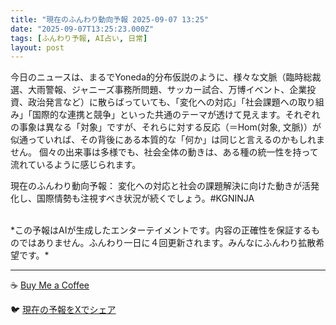 ```yaml
---
title: "現在のふんわり動向予報 2025-09-07 13:25"
date: "2025-09-07T13:25:23.000Z"
tags: [ふんわり予報, AI占い, 日常]
layout: post
---
```


今日のニュースは、まるでYoneda的分布仮説のように、様々な文脈（臨時総裁選、大雨警報、ジャニーズ事務所問題、サッカー試合、万博イベント、企業投資、政治発言など）に散らばっていても、「変化への対応」「社会課題への取り組み」「国際的な連携と競争」といった共通のテーマが透けて見えます。それぞれの事象は異なる「対象」ですが、それらに対する反応（＝Hom(対象, 文脈)）が似通っていれば、その背後にある本質的な「何か」は同じと言えるのかもしれません。  個々の出来事は多様でも、社会全体の動きは、ある種の統一性を持って流れているように感じられます。


現在のふんわり動向予報：
変化への対応と社会の課題解決に向けた動きが活発化し、国際情勢も注視すべき状況が続くでしょう。#KGNINJA

<br>
*この予報はAIが生成したエンターテイメントです。内容の正確性を保証するものではありません。ふんわり一日に４回更新されます。みんなにふんわり拡散希望です。*

---
☕️ [Buy Me a Coffee](https://www.buymeacoffee.com/kgninja)

🐦 [現在の予報をXでシェア](https://twitter.com/intent/tweet?text=%E7%8F%BE%E5%9C%A8%E3%81%AE%E3%81%B5%E3%82%93%E3%82%8F%E3%82%8A%E4%BA%88%E5%A0%B1%3A%20%E3%80%8C%E4%BB%8A%E6%97%A5%E3%81%AE%E3%83%8B%E3%83%A5%E3%83%BC%E3%82%B9%E3%81%AF%E3%80%81%E3%81%BE%E3%82%8B%E3%81%A7Yoneda%E7%9A%84%E5%88%86%E5%B8%83%E4%BB%AE%E8%AA%AC%E3%81%AE%E3%82%88%E3%81%86%E3%81%AB%E3%80%81%E6%A7%98%E3%80%85%E3%81%AA%E6%96%87%E8%84%88%EF%BC%88%E8%87%A8%E6%99%82%E7%B7%8F%E8%A3%81%E9%81%B8%E3%80%81%E5%A4%A7%E9%9B%A8%E8%AD%A6%E5%A0%B1%E3%80%81%E3%82%B8%E3%83%A3%E3%83%8B%E3%83%BC%E3%82%BA%E4%BA%8B%E5%8B%99%E6%89%80%E5%95%8F%E9%A1%8C%E3%80%81%E3%82%B5%E3%83%83%E3%82%AB%E3%83%BC%E8%A9%A6%E5%90%88%E3%80%81%E4%B8%87%E5%8D%9A%E3%82%A4%E3%83%99%E3%83%B3%E3%83%88%E3%80%81%E4%BC%81%E6%A5%AD%E6%8A%95%E8%B3%87%E3%80%81%E6%94%BF%E6%B2%BB%E7%99%BA%E8%A8%80%E3%81%AA%E3%81%A9%EF%BC%89%E3%81%AB%E6%95%A3%E3%82%89%E3%81%B0%E3%81%A3%E3%81%A6%E3%81%84%E3%81%A6%E3%82%82%E3%80%81%E3%80%8C%E5%A4%89%E5%8C%96%E3%81%B8%E3%81%AE...%E3%80%8D%23KGNINJA%20%E7%B6%9A%E3%81%8D%E3%81%AF%E3%83%96%E3%83%AD%E3%82%B0%E3%81%A7%EF%BC%81%F0%9F%91%87&url=https%3A%2F%2Fkg-ninja.github.io%2FFunwariyoso%2F)
